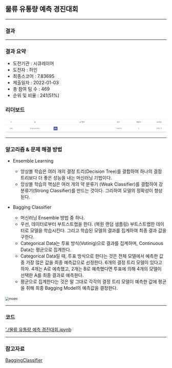 ## 물류 유통량 예측 경진대회

------------

### 결과

----------------

### 결과 요약

* 도전기관 : 시큐레이어
* 도전자 : 허인
* 최종스코어 : 7.83695
* 제출일자 : 2022-01-03
* 총 참여 팀 수 : 469
* 순위 및 비율 :  241(51%)

### 리더보드

![결과](screenshot/scoreGoods.PNG)

----------

### 알고리즘 & 문제 해결 방법

* Ensemble Learning
  * 앙상블 학습은 여러 개의 결정 트리(Decision Tree)를 결합하여 하나의 결정 트리보다 더 좋은 성능을 내는 머신러닝 기법이다. 
  * 앙상블 학습의 핵심은 여러 개의 약 분류기 (Weak Classifier)를 결합하여 강 분류기(Strong Classifier)를 만드는 것이다. 그리하여 모델의 정확성이 향상된다.

* Bagging Classifier
  * 머신러닝 Ensemble 방법 중 하나.
  * 우선, 데이터로부터 부트스트랩을 한다. (복원 랜덤 샘플링) 부트스트랩한 데이터로 모델을 학습시킨다. 그리고 학습된 모델의 결과를 집계하여 최종 결과 값을 구한다.
  * Categorical Data는 투표 방식(Votinig)으로 결과를 집계하며, Continuous Data는 평균으로 집계한다.
  * Categorical Data일 때, 투표 방식으로 한다는 것은 전체 모델에서 예측한 값 중 가장 많은 값을 최종 예측값으로 선정한다. 6개의 결정 트리 모델이 있다고 하자. 4개는 A로 예측했고, 2개는 B로 예측했다면 투표에 의해 4개의 모델이 선택한 A를 최종 결과로 예측한다. 
  * 평균으로 집계한다는 것은 말 그대로 각각의 결정 트리 모델이 예측한 값에 평균을 취해 최종 Bagging Model의 예측값을 결정한다.

<img src="screanshot/model.png" alt="model" style="zoom: 67%;" />

-----------

### 코드

['./물류 유통량 예측 경진대회.ipynb](https://github.com/essential2189/AI_Competitions_2/blob/main/kaggle/Abstraction%20and%20Reasoning%20Challenge/Abstraction%20and%20Reasoning%20Challenge.py)

-----------

### 참고자료

[BaggingClassifier](https://scikit-learn.org/stable/modules/generated/sklearn.ensemble.BaggingClassifier.html)
